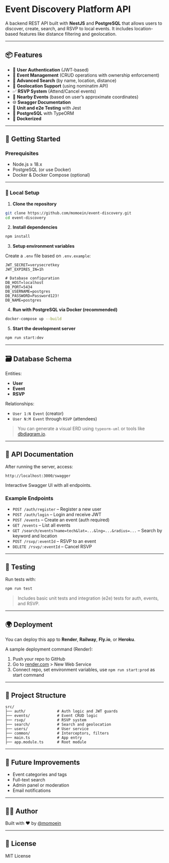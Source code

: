# Event Discovery Platform API

A backend REST API built with **NestJS** and **PostgreSQL** that allows users to discover, create, search, and RSVP to local events. It includes location-based features like distance filtering and geolocation.

---

## 📦 Features

- 🔐 **User Authentication** (JWT-based)
- 📅 **Event Management** (CRUD operations with ownership enforcement)
- 🔎 **Advanced Search** (by name, location, distance)
- 📍 **Geolocation Support** (using nominatim API)
- ✅ **RSVP System** (Attend/Cancel events)
- 🧭 **Nearby Events** (based on user’s approximate coordinates)
- 🌐 **Swagger Documentation**
- 🧪 **Unit and e2e Testing** with Jest
- 🐘 **PostgreSQL** with TypeORM
- 🐳 **Dockerized** 

---

## 🚀 Getting Started

### Prerequisites

- Node.js ≥ 18.x
- PostgreSQL (or use Docker)
- Docker & Docker Compose (optional)

---

### 🔧 Local Setup

1. **Clone the repository**

```bash
git clone https://github.com/momoein/event-discovery.git
cd event-discovery
```

2. **Install dependencies**

```bash
npm install
```

3. **Setup environment variables**

Create a `.env` file based on `.env.example`:

```env
JWT_SECRET=verysecretkey
JWT_EXPIRES_IN=1h

# Database configuration
DB_HOST=localhost
DB_PORT=5434
DB_USERNAME=postgres
DB_PASSWORD=Password123!
DB_NAME=postgres

```

4. **Run with PostgreSQL via Docker (recommended)**

```bash
docker-compose up --build
```

5. **Start the development server**

```bash
npm run start:dev
```

---

## 🗃 Database Schema

Entities:

- **User**
- **Event**
- **RSVP**

Relationships:

- `User 1:N Event` (creator)
- `User N:M Event` through `RSVP` (attendees)

> You can generate a visual ERD using `typeorm-uml` or tools like [dbdiagram.io](https://dbdiagram.io).

---

## 📘 API Documentation

After running the server, access:

```
http://localhost:3000/swagger
```

Interactive Swagger UI with all endpoints.

### Example Endpoints

- `POST /auth/register` – Register a new user
- `POST /auth/login` – Login and receive JWT
- `POST /events` – Create an event (auth required)
- `GET /events` – List all events
- `GET /search/events?name=tech&lat=...&lng=...&radius=...` – Search by keyword and location
- `POST /rsvp/:eventId` – RSVP to an event
- `DELETE /rsvp/:eventId` – Cancel RSVP

---

## 🧪 Testing

Run tests with:

```bash
npm run test
```

> Includes basic unit tests and integration (e2e) tests for auth, events, and RSVP.

---

## 🌍 Deployment

You can deploy this app to **Render**, **Railway**, **Fly.io**, or **Heroku**.

A sample deployment command (Render):

1. Push your repo to GitHub
2. Go to [render.com](https://render.com) > New Web Service
3. Connect repo, set environment variables, use `npm run start:prod` as start command

---

## 📂 Project Structure

```
src/
├── auth/              # Auth logic and JWT guards
├── events/            # Event CRUD logic
├── rsvp/              # RSVP system
├── search/            # Search and geolocation
├── users/             # User service
├── common/            # Interceptors, filters
├── main.ts            # App entry
├── app.module.ts      # Root module
```

---

## 📌 Future Improvements

- Event categories and tags
- Full-text search
- Admin panel or moderation
- Email notifications

---

## 🧑‍💻 Author

Built with ❤️ by [@momoein](https://github.com/momoein)

---

## 📄 License

MIT License